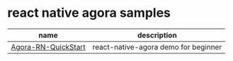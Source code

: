 # react native agora samples

| name | description |
| :-------------: | :-------------: |
| [Agora-RN-QuickStart](https://github.com/AgoraIO-Community/Agora-RN-Quickstart) | react-native-agora demo for beginner |
